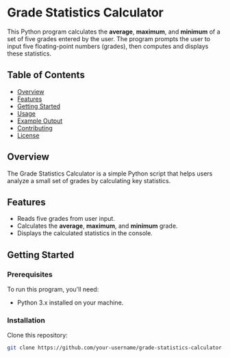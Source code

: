 # Grade Statistics Calculator

This Python program calculates the **average**, **maximum**, and **minimum** of a set of five grades entered by the user. The program prompts the user to input five floating-point numbers (grades), then computes and displays these statistics.

## Table of Contents
- [Overview](#overview)
- [Features](#features)
- [Getting Started](#getting-started)
- [Usage](#usage)
- [Example Output](#example-output)
- [Contributing](#contributing)
- [License](#license)

## Overview

The Grade Statistics Calculator is a simple Python script that helps users analyze a small set of grades by calculating key statistics.

## Features

- Reads five grades from user input.
- Calculates the **average**, **maximum**, and **minimum** grade.
- Displays the calculated statistics in the console.

## Getting Started

### Prerequisites

To run this program, you'll need:

- Python 3.x installed on your machine.

### Installation

Clone this repository:

```bash
git clone https://github.com/your-username/grade-statistics-calculator.git

